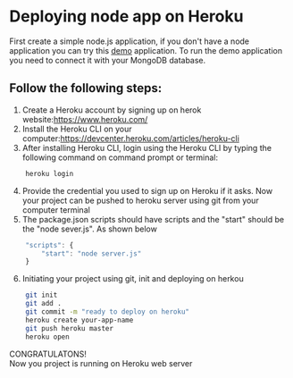 # Deploying node app  on Heroku

First create a simple node.js application, if you don't have a node application you can try this [demo](https://meen-app-on-heroku.herokuapp.com/) application. To run the demo application you need to connect it with your MongoDB database.

## Follow the following steps:

1. Create a Heroku account by signing up on herok website:https://www.heroku.com/
2. Install the Heroku CLI on your computer:https://devcenter.heroku.com/articles/heroku-cli
3. After installing Heroku CLI, login using the Heroku CLI by typing the following command on command prompt or terminal:

```sh
    heroku login
```

4. Provide the credential you used to sign up on Heroku if it asks. Now your project can be pushed to heroku server using git from your computer terminal
5. The package.json scripts should have scripts and the "start" should be the "node sever.js". As shown below

```js
    "scripts": {
        "start": "node server.js"
    }
```

6. Initiating your project using git,  init and deploying on herkou

```sh
    git init
    git add .
    git commit -m "ready to deploy on heroku"
    heroku create your-app-name
    git push heroku master
    heroku open
```

CONGRATULATONS!  
 Now you project is running on Heroku web server
